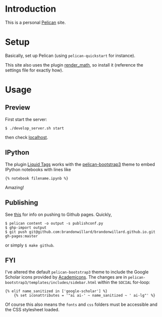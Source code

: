 # Introduction

This is a personal [Pelican](http://docs.getpelican.com/) site.

# Setup

Basically, set up Pelican (using `pelican-quickstart` for instance). 

This site also uses the plugin [render_math](https://github.com/barrysteyn/pelican_plugin-render_math), so install it (reference the settings file for exactly how).

# Usage

## Preview
First start the server:
```
$ ./develop_server.sh start
```
then check [localhost](http://localhost:8000/).

## IPython

The plugin [Liquid Tags](https://github.com/getpelican/pelican-plugins/tree/master/liquid_tags) works with the [pelican-bootstrap3](https://github.com/DandyDev/pelican-bootstrap3) theme to embed IPython notebooks with lines like
```
{% notebook filename.ipynb %}
```

Amazing!

## Publishing

See [this](http://docs.getpelican.com/en/3.6.3/tips.html#publishing-to-github)
for info on pushing to Github pages.
Quickly,
```
$ pelican content -o output -s publishconf.py
$ ghp-import output
$ git push git@github.com:brandonwillard/brandonwillard.github.io.git gh-pages:master
```
or simply `$ make github`.

## FYI

I've altered the default `pelican-bootstrap3` theme to include the Google Scholar icons
provided by [Academicons](https://jpswalsh.github.io/academicons/).  The changes are in
`pelican-bootstrap3/templates/includes/sidebar.html` within the `SOCIAL` for-loop:
```
{% elif name_sanitized in ['google-scholar'] %}
    {% set iconattributes = '"ai ai-' ~ name_sanitized ~ ' ai-lg"' %}
```
Of course this also means the `fonts` and `css` folders must be accessible and the CSS
stylesheet loaded.
